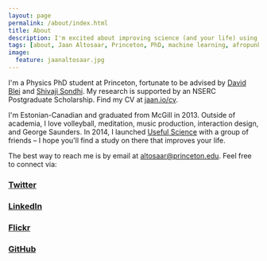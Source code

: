 ```yaml
---
layout: page
permalink: /about/index.html
title: About
description: I'm excited about improving science (and your life) using machine learning and design.
tags: [about, Jaan Altosaar, Princeton, PhD, machine learning, afropunk, collective behavior, columbia, physics, computer science, useful science, design, artificial intelligence, intelligent design]
image:
  feature: jaanaltosaar.jpg
---
```

I'm a Physics PhD student at Princeton, fortunate to be advised by [David Blei](http://www.cs.columbia.edu/~blei/) and [Shivaji Sondhi](http://www.princeton.edu/~sondhi/). My research is supported by an NSERC Postgraduate Scholarship. Find my CV at [jaan.io/cv](https://jaan.io/cv).

I'm Estonian-Canadian and graduated from McGill in 2013. Outside of academia, I love volleyball, meditation,  music production, interaction design, and George Saunders. In 2014, I launched [Useful Science](http://usefulscience.org) with a group of friends – I hope you'll find a study on there that improves your life.

The best way to reach me is by email at [altosaar@princeton.edu](mailto:altosaar@princeton.edu). Feel free to connect via:

### <a href="https://twitter.com/thejaan" target="_blank"><i class="icon-twitter-sign"></i> Twitter</a>

### <a href="http://www.linkedin.com/in/jaanaltosaar" target="_blank"><i class="icon-linkedin-sign"></i> LinkedIn</a>

### <a href="https://www.flickr.com/photos/thejaan/" target="_blank"><i class="icon-flickr"></i> Flickr</a>

### <a href="https://github.com/altosaar" target="_blank"><i class="icon-github"></i> GitHub</a>






